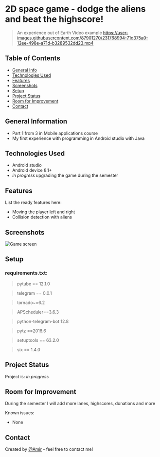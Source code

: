 # 2D space game - dodge the aliens and beat the highscore!
> An experience out of Earth
> Video example 
https://user-images.githubusercontent.com/87901270/231768994-71d375a0-12ee-498e-a71d-b3289532dd23.mp4

## Table of Contents
* [General Info](#general-information)
* [Technologies Used](#technologies-used)
* [Features](#features)
* [Screenshots](#screenshots)
* [Setup](#setup)
* [Project Status](#project-status)
* [Room for Improvement](#room-for-improvement)
* [Contact](#contact)


## General Information
- Part 1 from 3 in Mobile applications course
- My first experience with programming in Android studio with Java


## Technologies Used
- Android studio
- Android device 8.1+
- _in progress_ upgrading the game during the semester


## Features
List the ready features here:
- Moving the player left and right
- Collision detection with aliens


## Screenshots

![Game screen](https://user-images.githubusercontent.com/87901270/231770528-f400ccbf-c00b-4909-91b9-8df5678ca0c9.jpg)


## Setup

### requirements.txt:

>pytube == 12.1.0

>telegram == 0.0.1

>tornado~=6.2

>APScheduler==3.6.3

>python-telegram-bot 12.8


>pytz ==2018.6

>setuptools == 63.2.0

>six == 1.4.0


## Project Status
Project is: _in progress_


## Room for Improvement
During the semester I will add more lanes, highscores, donations and more


Known issues:
- None

## Contact
Created by [@Amir](https://www.linkedin.com/in/amir-peleg/)  - feel free to contact me!
